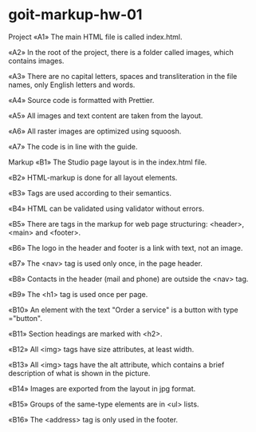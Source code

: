 # goit-markup-hw-01

Project
«A1» The main HTML file is called index.html.

«A2» In the root of the project, there is a folder called images, which contains images.

«A3» There are no capital letters, spaces and transliteration in the file names, only English letters and words.

«A4» Source code is formatted with Prettier.

«A5» All images and text content are taken from the layout.

«A6» All raster images are optimized using squoosh.

«A7» The code is in line with the guide.

Markup
«B1» The Studio page layout is in the index.html file.

«B2» HTML-markup is done for all layout elements.

«B3» Tags are used according to their semantics.

«B4» HTML can be validated using validator without errors.

«B5» There are tags in the markup for web page structuring: &lt;header&gt;, &lt;main&gt; and &lt;footer&gt;.

«B6» The logo in the header and footer is a link with text, not an image.

«B7» The &lt;nav&gt; tag is used only once, in the page header.

«B8» Contacts in the header (mail and phone) are outside the &lt;nav&gt; tag.

«B9» The &lt;h1&gt; tag is used once per page.

«B10» An element with the text "Order a service" is a button with type ="button".

«B11» Section headings are marked with &lt;h2&gt;.

«B12» All &lt;img&gt; tags have size attributes, at least width.

«B13» All &lt;img&gt; tags have the alt attribute, which contains a brief description of what is shown in the picture.

«B14» Images are exported from the layout in jpg format.

«B15» Groups of the same-type elements are in &lt;ul&gt; lists.

«B16» The &lt;address&gt; tag is only used in the footer.
